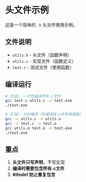# 头文件示例

这是一个简单的 `.h` 头文件使用示例。

## 文件说明

- `utils.h` - 头文件（函数声明）
- `utils.c` - 实现文件（函数定义）
- `test.c` - 测试文件（使用函数）

## 编译运行

```bash
# 方法1：一次性编译所有.c文件
gcc test.c utils.c -o test.exe
./test.exe

# 方法2：分步编译（先编译成.o文件再链接）
gcc -c utils.c -o utils.o
gcc -c test.c -o test.o
gcc utils.o test.o -o test.exe
./test.exe
```

## 重点

1. **头文件只写声明**，不写实现
2. **编译时需要包含所有.c文件**
3. **#ifndef 防止重复包含**
